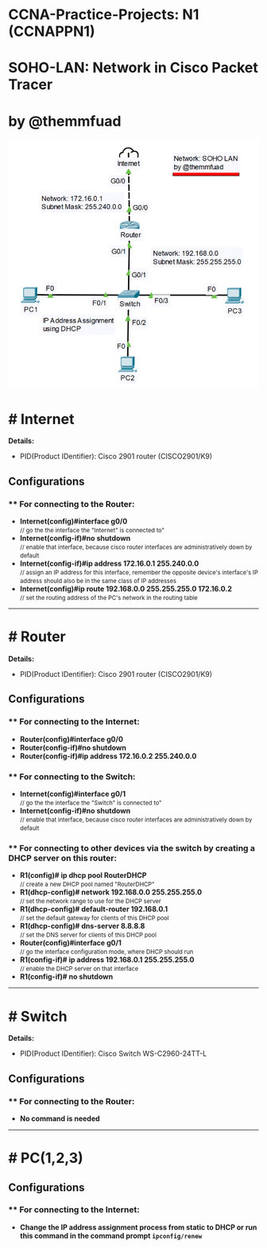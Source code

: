# CCNA-Practice-Projects: N1 (CCNAPPN1)
# SOHO-LAN: Network in Cisco Packet Tracer
# by @themmfuad

![network-diagram](SOHO-LAN-by-themmfuad.png "SOHO LAN by @themmfuad")

# # Internet

**Details:**

- PID(Product IDentifier): Cisco 2901 router (CISCO2901/K9)

## **Configurations**  
### ** For connecting to the Router:

- **Internet(config)#interface g0/0**  
  <small>// go the the interface the "Internet" is connected to"</small>
- **Internet(config-if)#no shutdown**  
  <small>// enable that interface, because cisco router interfaces are administratively down by default</small>
- **Internet(config-if)#ip address 172.16.0.1 255.240.0.0**  
  <small>// assign an IP address for this interface, remember the opposite device's interface's IP address should also be in the same class of IP addresses</small>
- **Internet(config)#ip route 192.168.0.0 255.255.255.0 172.16.0.2**  
<small>// set the routing address of the PC's network in the routing table</small>

---------------------------------------------

# # Router

**Details:**

- PID(Product IDentifier): Cisco 2901 router (CISCO2901/K9)

## **Configurations**  
### ** For connecting to the Internet:

- **Router(config)#interface g0/0**
- **Router(config-if)#no shutdown**
- **Router(config-if)#ip address 172.16.0.2 255.240.0.0**

### ** For connecting to the Switch:

- **Internet(config)#interface g0/1**  
  <small>// go the the interface the "Switch" is connected to"</small>
- **Internet(config-if)#no shutdown**  
  <small>// enable that interface, because cisco router interfaces are administratively down by default</small>

### ** For connecting to other devices via the switch by creating a DHCP server on this router:

- **R1(config)# ip dhcp pool RouterDHCP**  
  <small>// create a new DHCP pool named "RouterDHCP"</small>
- **R1(dhcp-config)# network 192.168.0.0 255.255.255.0**  
  <small>// set the network range to use for the DHCP server</small>
- **R1(dhcp-config)# default-router 192.168.0.1**  
  <small>// set the default gateway for clients of this DHCP pool</small>
- **R1(dhcp-config)# dns-server 8.8.8.8**  
  <small>// set the DNS server for clients of this DHCP pool </small>
- **Router(config)#interface g0/1**  
  <small>// go the interface configuration mode, where DHCP should run</small>
- **R1(config-if)# ip address 192.168.0.1 255.255.255.0**  
  <small>// enable the DHCP server on that interface</small>
- **R1(config-if)# no shutdown**

---------------------------------------------

# # Switch

**Details:**

- PID(Product IDentifier): Cisco Switch WS-C2960-24TT-L

## **Configurations**  
### ** For connecting to the Router:

- **No command is needed**

---------------------------------------------

# # PC(1,2,3)

## **Configurations**  
### ** For connecting to the Internet:

- **Change the IP address assignment process from static to DHCP or run this command in the command prompt ```ipconfig/renew```**
